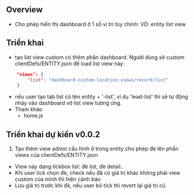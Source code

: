 ## Overview

- Cho phép hiển thị dashboard ở 1 số vị trí tùy chỉnh: VD: entity list view

## Triển khai

- tạo list view custom có thêm phần dashboard. Người dùng sẽ custom clientDefs/ENTITY.json để load list view này:
```json
    "views": {
        "list": "dashboard-custom-location:views/record/list"
    }
```
- nếu user tạo tab list có tên entity + '-list', ví dụ 'lead-list' thì sẽ tự động nhảy vào dashboard vở list view tương ứng.
- Tham khảo 
    - home.js

## Triển khai dự kiến v0.0.2

1. Tạo thêm view admin cấu hình ở trong entity cho phép đè lên phần views của clientDefs/ENTITY.json  

- View này dạng tickbox list: đè list, đè detail..
- Khi user tick chọn đè, check nếu đã có giá trị khác không phải view custom của mình thì hiện cảnh báo
- Lưu giá trị trước khi đè, nếu user bỏ tick thì revert lại giá trị cũ
